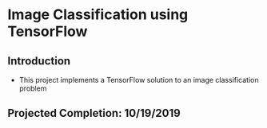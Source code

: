 # Image Classification using TensorFlow

## Introduction
* This project implements a TensorFlow solution to an image classification problem

## Projected Completion: 10/19/2019
